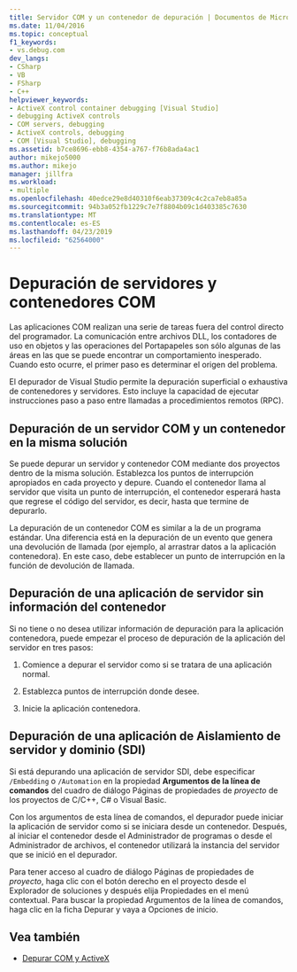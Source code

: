 ```yaml
---
title: Servidor COM y un contenedor de depuración | Documentos de Microsoft
ms.date: 11/04/2016
ms.topic: conceptual
f1_keywords:
- vs.debug.com
dev_langs:
- CSharp
- VB
- FSharp
- C++
helpviewer_keywords:
- ActiveX control container debugging [Visual Studio]
- debugging ActiveX controls
- COM servers, debugging
- ActiveX controls, debugging
- COM [Visual Studio], debugging
ms.assetid: b7ce8696-ebb8-4354-a767-f76b8ada4ac1
author: mikejo5000
ms.author: mikejo
manager: jillfra
ms.workload:
- multiple
ms.openlocfilehash: 40edce29e8d40310f6eab37309c4c2ca7eb8a85a
ms.sourcegitcommit: 94b3a052fb1229c7e7f8804b09c1d403385c7630
ms.translationtype: MT
ms.contentlocale: es-ES
ms.lasthandoff: 04/23/2019
ms.locfileid: "62564000"
---
```

# <a name="com-server-and-container-debugging"></a>Depuración de servidores y contenedores COM
Las aplicaciones COM realizan una serie de tareas fuera del control directo del programador. La comunicación entre archivos DLL, los contadores de uso en objetos y las operaciones del Portapapeles son sólo algunas de las áreas en las que se puede encontrar un comportamiento inesperado. Cuando esto ocurre, el primer paso es determinar el origen del problema.

 El depurador de Visual Studio permite la depuración superficial o exhaustiva de contenedores y servidores. Esto incluye la capacidad de ejecutar instrucciones paso a paso entre llamadas a procedimientos remotos (RPC).

## <a name="BKMK_COMServerandContainerintheSameSolution"></a> Depuración de un servidor COM y un contenedor en la misma solución
 Se puede depurar un servidor y contenedor COM mediante dos proyectos dentro de la misma solución. Establezca los puntos de interrupción apropiados en cada proyecto y depure. Cuando el contenedor llama al servidor que visita un punto de interrupción, el contenedor esperará hasta que regrese el código del servidor, es decir, hasta que termine de depurarlo.

 La depuración de un contenedor COM es similar a la de un programa estándar. Una diferencia está en la depuración de un evento que genera una devolución de llamada (por ejemplo, al arrastrar datos a la aplicación contenedora). En este caso, debe establecer un punto de interrupción en la función de devolución de llamada.

## <a name="BKMK_ServerApplicationWithoutContainerInformation"></a> Depuración de una aplicación de servidor sin información del contenedor
 Si no tiene o no desea utilizar información de depuración para la aplicación contenedora, puede empezar el proceso de depuración de la aplicación del servidor en tres pasos:

1. Comience a depurar el servidor como si se tratara de una aplicación normal.

2. Establezca puntos de interrupción donde desee.

3. Inicie la aplicación contenedora.

## <a name="BKMK_DebuggingaServerandDomainIsolationSDIApplication"></a> Depuración de una aplicación de Aislamiento de servidor y dominio (SDI)
 Si está depurando una aplicación de servidor SDI, debe especificar `/Embedding` o `/Automation` en la propiedad **Argumentos de la línea de comandos** del cuadro de diálogo Páginas de propiedades de *proyecto* de los proyectos de C/C++, C# o Visual Basic.

 Con los argumentos de esta línea de comandos, el depurador puede iniciar la aplicación de servidor como si se iniciara desde un contenedor. Después, al iniciar el contenedor desde el Administrador de programas o desde el Administrador de archivos, el contenedor utilizará la instancia del servidor que se inició en el depurador.

 Para tener acceso al cuadro de diálogo Páginas de propiedades de *proyecto*, haga clic con el botón derecho en el proyecto desde el Explorador de soluciones y después elija Propiedades en el menú contextual. Para buscar la propiedad Argumentos de la línea de comandos, haga clic en la ficha Depurar y vaya a Opciones de inicio.

## <a name="see-also"></a>Vea también

- [Depurar COM y ActiveX](../debugger/com-and-activex-debugging.md)